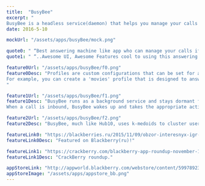 ```yaml
---
title:  "BusyBee"
excerpt: "
BusyBee is a headless service(daemon) that helps you manage your calls and acts as an answering machine for those busy hours."
date: 2016-5-10

mockUrl: "/assets/apps/busyBee/mock.png"

quote0: " “Best answering machine like app who can manage your calls if you are busy or driving.. well done :)”"
quote1: " “..Awesome UI, Awesome Features cool to using this answering machine, work perfect on BlackBerry Z10. Thanks dev...”"

feature0Url: "/assets/apps/busyBee/f0.png"
feature0Desc: "Profiles are custom configurations that can be set for a specific duration or a geofenced area and will handle all calls for that period/area.</br>
For example, you can create a 'movies' profile that is designed to answer your calls when you enter the theater or when you set it for the duration of the movie.</br></br>
"

feature1Url: "/assets/apps/busyBee/f1.png"
feature1Desc: "BusyBee runs as a background service and stays dormant for most of it's running cycle. It registers itself to an inbound call signal emitted by the OS.</br> 
When a call is inbound, BusyBee wakes up and takes the appropriate action for the call. After the call is managed, it returns back to being dormant. This ensures a very low battery footprint."

feature2Url: "/assets/apps/busyBee/f2.png"
feature2Desc: "BusyBee, much like Hub10, uses k-medoids to cluster users. Priority and custom user groups override profile behavior and make sure that important calls always go through."

featureLink0: "https://blackberries.ru/2015/11/09/obzor-interesnyx-igr-i-prilozhenij-dlya-blackberry-za-proshedshuyu-nedelyu-9/2//"
featureLink0Desc: "Featured on Blackberry(ru)!"

featureLink1: "https://crackberry.com/blackberry-app-roundup-november-13-2015"
featureLink1Desc: "CrackBerry roundup."

appStoreLink: "http://appworld.blackberry.com/webstore/content/59978923"
appStoreImage: "/assets/apps/appstore_bb.png"
---
```


